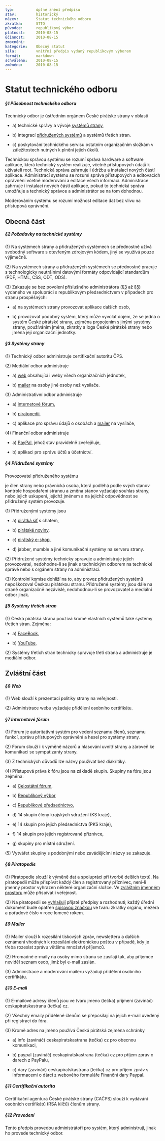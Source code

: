 ```yaml
---
typ:          úplné znění předpisu
stav:         historický
název:        Statut technického odboru
zkratka:      STTO
původce:      republikový výbor
platnost:     2010-08-15
účinnost:     2010-08-15
zmocnění:     
kategorie:    Obecný statut
síla:         vnitřní předpis vydaný republikovým výborem
formát:       markdown
schváleno:    2010-08-15
změněno:      2010-08-15
---
```


# Statut technického odboru

##### §1 Působnost technického odboru

Technický odbor je ústředním orgánem České pirátské strany v oblasti

* a) technické správy a vývoje [systémů strany](http://www.pirati.cz/rules/stto?rev=1281874313#systemy_strany),

* b) integrací [přidružených systémů](http://www.pirati.cz/rules/stto?rev=1281874313#pridruzene_systemy) a systémů třetích stran.

* c) poskytování technického servisu ostatním organizačním složkám v záležitostech nutných k plnění jejich úkolů.

Technickou správou systému se rozumí správa hardware a software aplikace, která technický systém realizuje, včetně přístupových údajů k uživateli root. Technická správa zahrnuje i údržbu a instalaci nových částí aplikace.
Administrací systému se rozumí správa přístupových a editovacích oprávnění včetně moderování a editace všech informací. Administrace zahrnuje i instalaci nových částí aplikace, pokud to technická správa umožňuje a technický správce a administrátor se na tom dohodnou.

Moderováním systému se rozumí možnost editace dat bez vlivu na přístupová oprávnění.

## Obecná část

##### §2 Požadavky na technické systémy

(1) Na systémech strany a přidružených systémech se přednostně užívá svobodný software s otevřeným zdrojovým kódem, jiný se využívá pouze výjimečně.

(2) Na systémech strany a přidružených systémech se přednostně pracuje s technologicky neutrálními datovými formáty odpovídající standardům (PDF, HTML, CSS, ODT, ODS).

(3) Zakazuje se bez povolení příslušného administrátora ([§3](http://www.pirati.cz/rules/stto?rev=1281874313#systemy_strany) až [§5](http://www.pirati.cz/rules/stto?rev=1281874313#systemy_tretich_stran)) vydaného ve spolupráci s republikovým předsednictvem v případech pro stranu prospěšných:

* a) na systémech strany provozovat aplikace dalších osob,

* b) provozovat podobný systém, který může vyvolat dojem, že se jedná o systém České pirátské strany, zejména propojením s jinými systémy strany, používáním jména, zkratky a loga České pirátské strany nebo jména její organizační jednotky.

##### §3 Systémy strany

(1) Technický odbor administruje certifikační autoritu ČPS.

(2) Mediální odbor administruje

* a) [web](http://www.ceskapiratskastrana.cz/) obsahující i weby všech organizačních jednotek,

* b) [mailer](http://www.ceskapiratskastrana.cz/pommo/) na osoby jiné osoby než vysílače.

(3) Administrativní odbor administruje

* a) [internetové fórum](https://www.ceskapiratskastrana.cz/forum/),

* b) [piratopedii](http://www.ceskapiratskastrana.cz/wiki),

* c) aplikace pro správu údajů o osobách a [mailer](http://www.ceskapiratskastrana.cz/pommo/) na vysílače,

(4) Finanční odbor administruje

* a) [PayPal](https://www.ceskapiratskastrana.cz/pages/podporte-nas/financni-dary/paypal.php), jehož stav pravidelně zveřejňuje,

* b) aplikaci pro správu účtů a účetnictví.

##### §4 Přidružené systémy

Provozovatel přidruženého systému

je člen strany nebo právnická osoba, která podléhá podle svých stanov kontrole hospodaření stranou a změna stanov vyžaduje souhlas strany, nebo jejich uskupení, jejichž jménem a na jejichž odpovědnost se přidružený systém provozuje.

(1) Přidruženými systémy jsou

* a) [pirátká síť](http://www.piratskasit.cz/) s chatem,

* b) [pirátské noviny](http://www.piratskenoviny.cz/),

* c) [pirátský e-shop](http://www.ceskapiratskastrana.cz/),

* d) jabber, mumble a jiné komunikační systémy na serveru strany.

(2) Přidružené systémy technicky spravuje a administruje jejich provozovatel, nedohodne-li se jinak s technickým odborem na technické správě nebo s orgánem strany na administraci.

(3) Kontrolní komise dohlíží na to, aby provoz přidružených systémů nepoškozoval Českou pirátskou stranu. Přidružené systémy jsou dále na straně organizačně nezávislé, nedohodnou-li se provozovatel a mediální odbor jinak.

##### §5 Systémy třetích stran

(1) Česká pirátská strana používá kromě vlastních systémů také systémy třetích stran. Zejména:

* a) [FaceBook](http://www.facebook.com/ceska.piratska.strana),

* b) [YouTube](http://www.youtube.com/user/CeskaPiratskaStrana),

(2) Systémy třetích stran technicky spravuje třetí strana a administruje je mediální odbor.

## Zvláštní část

##### §6 Web

(1) Web slouží k prezentaci politiky strany na veřejnosti.

(2) Administrace webu vyžaduje přidělení osobního certifikátu.

##### §7 Internetové fórum

(1) Fórum je autoritativní systém pro vedení seznamu členů, seznamu funkcí, správu přístupových oprávnění a hesel pro systémy strany.

(2) Fórum slouží i k výměně názorů a hlasování uvnitř strany a zároveň ke komunikaci se sympatizanty strany.

(3) Z technických důvodů lze názvy používat bez diakritiky.

(4) Přístupová práva k fóru jsou na základě skupin. Skupiny na fóru jsou zejména:

* a) [Celostátní fórum](https://www.ceskapiratskastrana.cz/forum/memberlist.php?mode=group&g=47),

* b) [Republikový výbor](https://www.ceskapiratskastrana.cz/forum/memberlist.php?mode=group&g=29),

* c) [Republikové předsednictvo](https://www.ceskapiratskastrana.cz/forum/memberlist.php?mode=group&g=25),

* d) 14 skupin členy krajských sdružení (KS kraje),

* e) 14 skupin pro jejich předsednictva (PKS kraje),

* f) 14 skupin pro jejich registrované příznivce,

* g) skupiny pro místní sdružení.

(5) Vytvářet skupiny s podobnými nebo zavádějícími názvy se zakazuje.

##### §8 Piratopedie

(1) Piratopedie slouží k výměně dat a spolupráci při tvorbě delších textů. Na piratopedii může přispívat každý člen a registrovaný příznivec, není-li jmenný prostor vyhrazen některé organizační složce. Ve [zvláštním jmenném prostoru](http://www.pirati.cz/public/start) může přispívat i veřejnost.

(2) Na piratopedii se [vyhlašují](http://www.pirati.cz/rules/start) přijaté předpisy a rozhodnutí; každý úřední dokument bude opatřen [spisovou značkou](http://www.pirati.cz/spisova_znacka) ve tvaru zkratky orgánu, mezera a pořadové číslo v roce lomené rokem.

##### §9 Mailer

(1) Mailer slouží k rozesílání tiskových zpráv, newsletteru a dalších oznámení vhodných k rozesílání elektronickou poštou v případě, kdy je třeba rozeslat zprávu většímu množství příjemců.

(2) Hromadné e-maily na osoby mimo stranu se zasílají tak, aby příjemce neviděl seznam osob, jimž byl e-mail zaslán.

(3) Administrace a moderování maileru vyžadují přidělení osobního certifikátu.

##### §10 E-mail

(1) E-mailové adresy členů jsou ve tvaru jmeno (tečka) prijmeni (zavináč) ceskapiratskastrana (tečka) cz.

(2) Všechny emaily přidělené členům se přeposílají na jejich e-mail uvedený při registraci do fóra.

(3) Kromě adres na jméno používá Česká pirátská zejména schránky

* a) info (zavináč) ceskapiratskastrana (tečka) cz pro obecnou komunikaci,

* b) paypal (zavináč) ceskapiratskastrana (tečka) cz pro příjem zpráv o darech z PayPalu,

* c) dary (zavináč) ceskapiratskastrana (tečka) cz pro příjem zpráv s informacemi o dárci z webového formuláře Finanční dary Paypal.

##### §11 Certifikační autorita

Certifikační agentura České pirátské strany (CAČPS) slouží k vydávání osobních certifikátů (RSA klíčů) členům strany.

##### §12 Provedení

Tento předpis provedou administrátoři pro systém, který administrují, jinak ho provede technický odbor.
